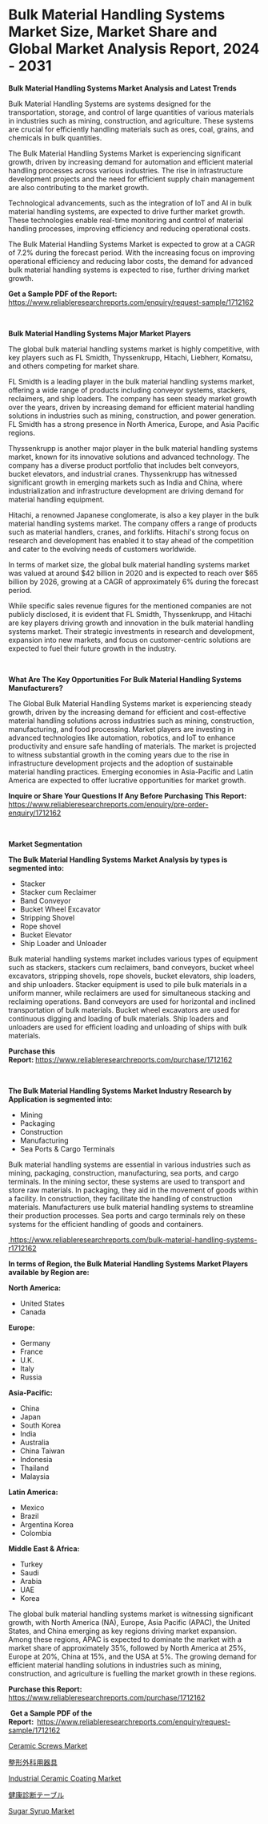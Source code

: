 <p><h1>Bulk Material Handling Systems Market Size, Market Share and Global Market Analysis Report, 2024 - 2031</h1></p><p><strong>Bulk Material Handling Systems Market Analysis and Latest Trends</strong></p>
<p><p>Bulk Material Handling Systems are systems designed for the transportation, storage, and control of large quantities of various materials in industries such as mining, construction, and agriculture. These systems are crucial for efficiently handling materials such as ores, coal, grains, and chemicals in bulk quantities.</p><p>The Bulk Material Handling Systems Market is experiencing significant growth, driven by increasing demand for automation and efficient material handling processes across various industries. The rise in infrastructure development projects and the need for efficient supply chain management are also contributing to the market growth.</p><p>Technological advancements, such as the integration of IoT and AI in bulk material handling systems, are expected to drive further market growth. These technologies enable real-time monitoring and control of material handling processes, improving efficiency and reducing operational costs.</p><p>The Bulk Material Handling Systems Market is expected to grow at a CAGR of 7.2% during the forecast period. With the increasing focus on improving operational efficiency and reducing labor costs, the demand for advanced bulk material handling systems is expected to rise, further driving market growth.</p></p>
<p><strong>Get a Sample PDF of the Report:&nbsp;</strong> <a href="https://www.reliableresearchreports.com/enquiry/request-sample/1712162">https://www.reliableresearchreports.com/enquiry/request-sample/1712162</a></p>
<p>&nbsp;</p>
<p><strong>Bulk Material Handling Systems Major Market Players</strong></p>
<p><p>The global bulk material handling systems market is highly competitive, with key players such as FL Smidth, Thyssenkrupp, Hitachi, Liebherr, Komatsu, and others competing for market share. </p><p>FL Smidth is a leading player in the bulk material handling systems market, offering a wide range of products including conveyor systems, stackers, reclaimers, and ship loaders. The company has seen steady market growth over the years, driven by increasing demand for efficient material handling solutions in industries such as mining, construction, and power generation. FL Smidth has a strong presence in North America, Europe, and Asia Pacific regions.</p><p>Thyssenkrupp is another major player in the bulk material handling systems market, known for its innovative solutions and advanced technology. The company has a diverse product portfolio that includes belt conveyors, bucket elevators, and industrial cranes. Thyssenkrupp has witnessed significant growth in emerging markets such as India and China, where industrialization and infrastructure development are driving demand for material handling equipment.</p><p>Hitachi, a renowned Japanese conglomerate, is also a key player in the bulk material handling systems market. The company offers a range of products such as material handlers, cranes, and forklifts. Hitachi's strong focus on research and development has enabled it to stay ahead of the competition and cater to the evolving needs of customers worldwide. </p><p>In terms of market size, the global bulk material handling systems market was valued at around $42 billion in 2020 and is expected to reach over $65 billion by 2026, growing at a CAGR of approximately 6% during the forecast period. </p><p>While specific sales revenue figures for the mentioned companies are not publicly disclosed, it is evident that FL Smidth, Thyssenkrupp, and Hitachi are key players driving growth and innovation in the bulk material handling systems market. Their strategic investments in research and development, expansion into new markets, and focus on customer-centric solutions are expected to fuel their future growth in the industry.</p></p>
<p>&nbsp;</p>
<p><strong>What Are The Key Opportunities For Bulk Material Handling Systems Manufacturers?</strong></p>
<p><p>The Global Bulk Material Handling Systems market is experiencing steady growth, driven by the increasing demand for efficient and cost-effective material handling solutions across industries such as mining, construction, manufacturing, and food processing. Market players are investing in advanced technologies like automation, robotics, and IoT to enhance productivity and ensure safe handling of materials. The market is projected to witness substantial growth in the coming years due to the rise in infrastructure development projects and the adoption of sustainable material handling practices. Emerging economies in Asia-Pacific and Latin America are expected to offer lucrative opportunities for market growth.</p></p>
<p><strong>Inquire or Share Your Questions If Any Before Purchasing This Report:</strong> <a href="https://www.reliableresearchreports.com/enquiry/pre-order-enquiry/1712162">https://www.reliableresearchreports.com/enquiry/pre-order-enquiry/1712162</a></p>
<p>&nbsp;</p>
<p><strong>Market Segmentation</strong></p>
<p><strong>The Bulk Material Handling Systems Market Analysis by types is segmented into:</strong></p>
<p><ul><li>Stacker</li><li>Stacker cum Reclaimer</li><li>Band Conveyor</li><li>Bucket Wheel Excavator</li><li>Stripping Shovel</li><li>Rope shovel</li><li>Bucket Elevator</li><li>Ship Loader and Unloader</li></ul></p>
<p><p>Bulk material handling systems market includes various types of equipment such as stackers, stackers cum reclaimers, band conveyors, bucket wheel excavators, stripping shovels, rope shovels, bucket elevators, ship loaders, and ship unloaders. Stacker equipment is used to pile bulk materials in a uniform manner, while reclaimers are used for simultaneous stacking and reclaiming operations. Band conveyors are used for horizontal and inclined transportation of bulk materials. Bucket wheel excavators are used for continuous digging and loading of bulk materials. Ship loaders and unloaders are used for efficient loading and unloading of ships with bulk materials.</p></p>
<p><strong>Purchase this Report:&nbsp;</strong><a href="https://www.reliableresearchreports.com/purchase/1712162">https://www.reliableresearchreports.com/purchase/1712162</a></p>
<p>&nbsp;</p>
<p><strong>The Bulk Material Handling Systems Market Industry Research by Application is segmented into:</strong></p>
<p><ul><li>Mining</li><li>Packaging</li><li>Construction</li><li>Manufacturing</li><li>Sea Ports & Cargo Terminals</li></ul></p>
<p><p>Bulk material handling systems are essential in various industries such as mining, packaging, construction, manufacturing, sea ports, and cargo terminals. In the mining sector, these systems are used to transport and store raw materials. In packaging, they aid in the movement of goods within a facility. In construction, they facilitate the handling of construction materials. Manufacturers use bulk material handling systems to streamline their production processes. Sea ports and cargo terminals rely on these systems for the efficient handling of goods and containers.</p></p>
<p><a href="https://www.reliableresearchreports.com/bulk-material-handling-systems-r1712162">&nbsp;https://www.reliableresearchreports.com/bulk-material-handling-systems-r1712162</a></p>
<p><strong>In terms of Region, the Bulk Material Handling Systems Market Players available by Region are:</strong></p>
<p>
    <p> <strong> North America: </strong>
        <ul>
            <li>United States</li>
            <li>Canada</li>
        </ul>
        </p> 
    <p> <strong> Europe: </strong>
        <ul>
            <li>Germany</li>
            <li>France</li>
            <li>U.K.</li>
            <li>Italy</li>
            <li>Russia</li>
        </ul>
        </p> 
    <p> <strong> Asia-Pacific: </strong>
        <ul>
            <li>China</li>
            <li>Japan</li>
            <li>South Korea</li>
            <li>India</li>
            <li>Australia</li>
            <li>China Taiwan</li>
            <li>Indonesia</li>
            <li>Thailand</li>
            <li>Malaysia</li>
        </ul>
        </p> 
    <p> <strong> Latin America: </strong>
        <ul>
            <li>Mexico</li>
            <li>Brazil</li>
            <li>Argentina Korea</li>
            <li>Colombia</li>
        </ul>
        </p> 
    <p> <strong> Middle East & Africa: </strong>
        <ul>
            <li>Turkey</li>
            <li>Saudi</li>
            <li>Arabia</li>
            <li>UAE</li>
            <li>Korea</li>
        </ul>
    </p>
    </p>
<p><p>The global bulk material handling systems market is witnessing significant growth, with North America (NA), Europe, Asia Pacific (APAC), the United States, and China emerging as key regions driving market expansion. Among these regions, APAC is expected to dominate the market with a market share of approximately 35%, followed by North America at 25%, Europe at 20%, China at 15%, and the USA at 5%. The growing demand for efficient material handling solutions in industries such as mining, construction, and agriculture is fuelling the market growth in these regions.</p></p>
<p><strong>Purchase this Report: </strong><a href="https://www.reliableresearchreports.com/purchase/1712162">https://www.reliableresearchreports.com/purchase/1712162</a></p>
<p>&nbsp;<strong>Get a Sample PDF of the Report:&nbsp;&nbsp;</strong><a href="https://www.reliableresearchreports.com/enquiry/request-sample/1712162">https://www.reliableresearchreports.com/enquiry/request-sample/1712162</a></p>
<p><strong></strong></p>
<p><p><a href="https://github.com/juniordelafrance/Market-Research-Report-List-3/blob/main/ceramic-screws-market.md">Ceramic Screws Market</a></p><p><a href="https://github.com/gfggqjbfys368009/Market-Research-Report-List-2/blob/main/6970968127174.md">整形外科用器具</a></p><p><a href="https://github.com/rahu1506/Market-Research-Report-List-4/blob/main/industrial-ceramic-coating-market.md">Industrial Ceramic Coating Market</a></p><p><a href="https://github.com/qwpelcjko9242629/Market-Research-Report-List-2/blob/main/4538394127173.md">健康診断テーブル</a></p><p><a href="https://issuu.com/reportprime-2/docs/sugar-syrup-market-size-2030.pptx">Sugar Syrup Market</a></p></p>